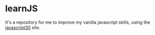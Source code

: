 # learnJS
It's a repository for me to improve my vanilla javascript skills, using the [javascript30](https://javascript30.com/) site. 
